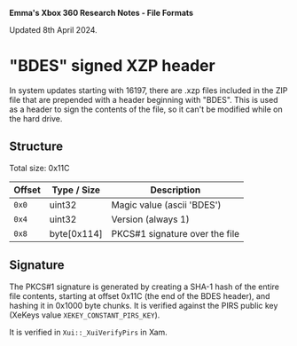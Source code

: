 **Emma's Xbox 360 Research Notes - File Formats**

Updated 8th April 2024.

# "BDES" signed XZP header

In system updates starting with 16197, there are .xzp files included in the ZIP
file that are prepended with a header beginning with "BDES". This is used as a
header to sign the contents of the file, so it can't be modified while on the
hard drive.

## Structure

Total size: 0x11C

| Offset | Type / Size  | Description                         |
| ------ | ------------ | ----------------------------------- |
| `0x0`  | uint32       | Magic value (ascii 'BDES')          |
| `0x4`  | uint32       | Version (always 1)                  |
| `0x8`  | byte[0x114]  | PKCS#1 signature over the file      |

## Signature

The PKCS#1 signature is generated by creating a SHA-1 hash of the entire file
contents, starting at offset 0x11C (the end of the BDES header), and hashing
it in 0x1000 byte chunks. It is verified against the PIRS public key (XeKeys
value `XEKEY_CONSTANT_PIRS_KEY`).

It is verified in `Xui::_XuiVerifyPirs` in Xam.
